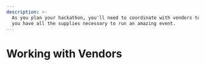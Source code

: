 ```yaml
---
description: >-
  As you plan your hackathon, you'll need to coordinate with vendors to ensure
  you have all the supplies necessary to run an amazing event.
---
```


# Working with Vendors

